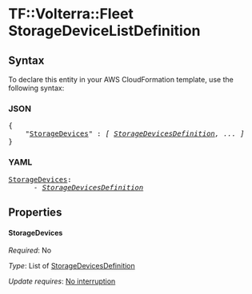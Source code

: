 # TF::Volterra::Fleet StorageDeviceListDefinition

## Syntax

To declare this entity in your AWS CloudFormation template, use the following syntax:

### JSON

<pre>
{
    "<a href="#storagedevices" title="StorageDevices">StorageDevices</a>" : <i>[ <a href="storagedevicesdefinition.md">StorageDevicesDefinition</a>, ... ]</i>
}
</pre>

### YAML

<pre>
<a href="#storagedevices" title="StorageDevices">StorageDevices</a>: <i>
      - <a href="storagedevicesdefinition.md">StorageDevicesDefinition</a></i>
</pre>

## Properties

#### StorageDevices

_Required_: No

_Type_: List of <a href="storagedevicesdefinition.md">StorageDevicesDefinition</a>

_Update requires_: [No interruption](https://docs.aws.amazon.com/AWSCloudFormation/latest/UserGuide/using-cfn-updating-stacks-update-behaviors.html#update-no-interrupt)

